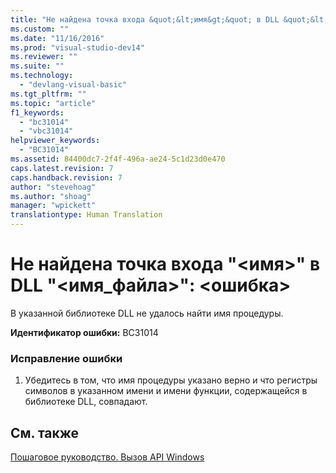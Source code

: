 ```yaml
---
title: "Не найдена точка входа &quot;&lt;имя&gt;&quot; в DLL &quot;&lt;имя_файла&gt;&quot;: &lt;ошибка&gt; | Microsoft Docs"
ms.custom: ""
ms.date: "11/16/2016"
ms.prod: "visual-studio-dev14"
ms.reviewer: ""
ms.suite: ""
ms.technology: 
  - "devlang-visual-basic"
ms.tgt_pltfrm: ""
ms.topic: "article"
f1_keywords: 
  - "bc31014"
  - "vbc31014"
helpviewer_keywords: 
  - "BC31014"
ms.assetid: 84400dc7-2f4f-496a-ae24-5c1d23d0e470
caps.latest.revision: 7
caps.handback.revision: 7
author: "stevehoag"
ms.author: "shoag"
manager: "wpickett"
translationtype: Human Translation
---
```

# Не найдена точка входа &quot;&lt;имя&gt;&quot; в DLL &quot;&lt;имя_файла&gt;&quot;: &lt;ошибка&gt;
В указанной библиотеке DLL не удалось найти имя процедуры.  
  
 **Идентификатор ошибки:** BC31014  
  
### Исправление ошибки  
  
1.  Убедитесь в том, что имя процедуры указано верно и что регистры символов в указанном имени и имени функции, содержащейся в библиотеке DLL, совпадают.  
  
## См. также  
 [Пошаговое руководство. Вызов API Windows](../../visual-basic/programming-guide/com-interop/walkthrough-calling-windows-apis.md)